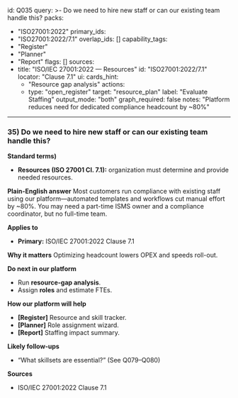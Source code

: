 id: Q035
query: >-
  Do we need to hire new staff or can our existing team handle this?
packs:
  - "ISO27001:2022"
primary_ids:
  - "ISO27001:2022/7.1"
overlap_ids: []
capability_tags:
  - "Register"
  - "Planner"
  - "Report"
flags: []
sources:
  - title: "ISO/IEC 27001:2022 — Resources"
    id: "ISO27001:2022/7.1"
    locator: "Clause 7.1"
ui:
  cards_hint:
    - "Resource gap analysis"
  actions:
    - type: "open_register"
      target: "resource_plan"
      label: "Evaluate Staffing"
output_mode: "both"
graph_required: false
notes: "Platform reduces need for dedicated compliance headcount by ~80%"
---
### 35) Do we need to hire new staff or can our existing team handle this?

**Standard terms)**
- **Resources (ISO 27001 Cl. 7.1):** organization must determine and provide needed resources.

**Plain-English answer**
Most customers run compliance with existing staff using our platform—automated templates and workflows cut manual effort by ~80%. You may need a part-time ISMS owner and a compliance coordinator, but no full-time team.

**Applies to**
- **Primary:** ISO/IEC 27001:2022 Clause 7.1

**Why it matters**
Optimizing headcount lowers OPEX and speeds roll-out.

**Do next in our platform**
- Run **resource-gap analysis**.
- Assign **roles** and estimate FTEs.

**How our platform will help**
- **[Register]** Resource and skill tracker.
- **[Planner]** Role assignment wizard.
- **[Report]** Staffing impact summary.

**Likely follow-ups**
- “What skillsets are essential?” (See Q079–Q080)

**Sources**
- ISO/IEC 27001:2022 Clause 7.1
